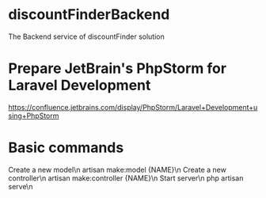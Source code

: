 # discountFinderBackend
The Backend service of discountFinder solution

# Prepare JetBrain's PhpStorm for Laravel Development
https://confluence.jetbrains.com/display/PhpStorm/Laravel+Development+using+PhpStorm

# Basic commands
Create a new model\n
artisan make:model {NAME}\n
Create a new controller\n
artisan make:controller {NAME}\n
Start server\n
php artisan serve\n
